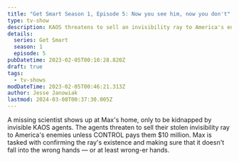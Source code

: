 ```yaml
---
title: "Get Smart Season 1, Episode 5: Now you see him, now you don't"
type: tv-show
description: KAOS threatens to sell an invisibility ray to America's enemies
details:
  series: Get Smart
  season: 1
  episode: 5
pubDatetime: 2023-02-05T00:10:28.820Z
draft: true
tags:
  - tv-shows
modDateTime: 2023-02-05T00:46:21.313Z
author: Jesse Janowiak
lastmod: 2024-03-08T00:37:30.005Z
---
```


A missing scientist shows up at Max's home, only to be kidnapped by invisible KAOS agents. The agents threaten to sell their stolen invisibility ray to America's enemies unless CONTROL pays them $10 million. Max is tasked with confirming the ray's existence and making sure that it doesn't fall into the wrong hands — or at least wrong-er hands.
